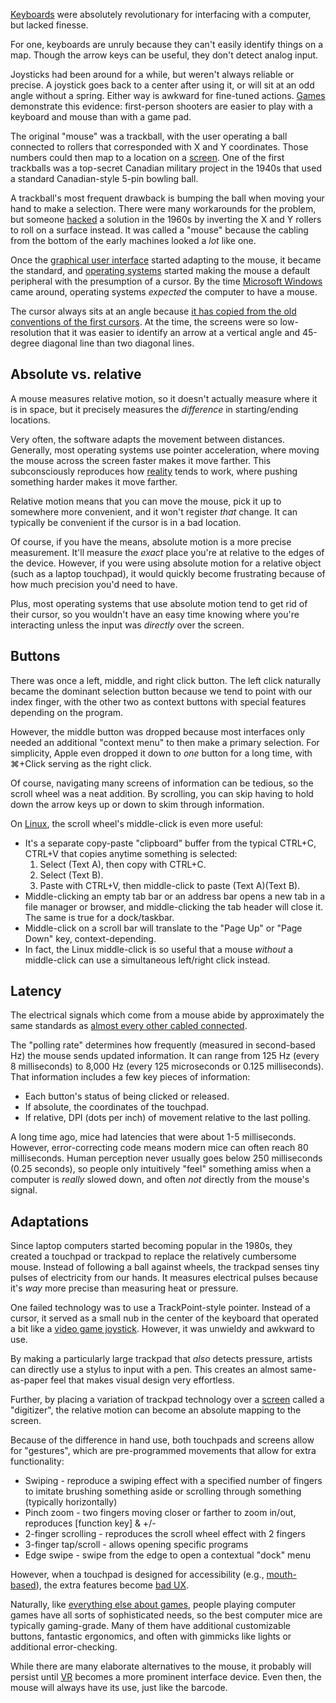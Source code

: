 
[Keyboards](/keyboard/) were absolutely revolutionary for interfacing with a computer, but lacked finesse.

For one, keyboards are unruly because they can't easily identify things on a map. Though the arrow keys can be useful, they don't detect analog input.

Joysticks had been around for a while, but weren't always reliable or precise. A joystick goes back to a center after using it, or will sit at an odd angle without a spring. Either way is awkward for fine-tuned actions. [Games](/game-dev/) demonstrate this evidence: first-person shooters are easier to play with a keyboard and mouse than with a game pad.

The original "mouse" was a trackball, with the user operating a ball connected to rollers that corresponded with X and Y coordinates. Those numbers could then map to a location on a [screen](/screen/). One of the first trackballs was a top-secret Canadian military project in the 1940s that used a standard Canadian-style 5-pin bowling ball.

A trackball's most frequent drawback is bumping the ball when moving your hand to make a selection. There were many workarounds for the problem, but someone [hacked](/hacking/) a solution in the 1960s by inverting the X and Y rollers to roll on a surface instead. It was called a "mouse" because the cabling from the bottom of the early machines looked a *lot* like one.

Once the [graphical user interface](/ux-ui/) started adapting to the mouse, it became the standard, and [operating systems](/os/) started making the mouse a default peripheral with the presumption of a cursor. By the time [Microsoft Windows](/windows/) came around, operating systems *expected* the computer to have a mouse.

The cursor always sits at an angle because [it has copied from the old conventions of the first cursors](https://ux.stackexchange.com/questions/52336/why-is-the-mouse-cursor-slightly-tilted-and-not-straight). At the time, the screens were so low-resolution that it was easier to identify an arrow at a vertical angle and 45-degree diagonal line than two diagonal lines.

## Absolute vs. relative

A mouse measures relative motion, so it doesn't actually measure where it is in space, but it precisely measures the *difference* in starting/ending locations.

Very often, the software adapts the movement between distances. Generally, most operating systems use pointer acceleration, where moving the mouse across the screen faster makes it move farther. This subconsciously reproduces how [reality](https://gainedin.site/reality/) tends to work, where pushing something harder makes it move farther.

Relative motion means that you can move the mouse, pick it up to somewhere more convenient, and it won't register *that* change. It can typically be convenient if the cursor is in a bad location.

Of course, if you have the means, absolute motion is a more precise measurement. It'll measure the *exact* place you're at relative to the edges of the device. However, if you were using absolute motion for a relative object (such as a laptop touchpad), it would quickly become frustrating because of how much precision you'd need to have.

Plus, most operating systems that use absolute motion tend to get rid of their cursor, so you wouldn't have an easy time knowing where you're interacting unless the input was *directly* over the screen.

## Buttons

There was once a left, middle, and right click button. The left click naturally became the dominant selection button because we tend to point with our index finger, with the other two as context buttons with special features depending on the program.

However, the middle button was dropped because most interfaces only needed an additional "context menu" to then make a primary selection. For simplicity, Apple even dropped it down to *one* button for a long time, with ⌘+Click serving as the right click.

Of course, navigating many screens of information can be tedious, so the scroll wheel was a neat addition. By scrolling, you can skip having to hold down the arrow keys up or down to skim through information.

On [Linux](/unix/), the scroll wheel's middle-click is even more useful:

- It's a separate copy-paste "clipboard" buffer from the typical CTRL+C, CTRL+V that copies anytime something is selected:
  1. Select (Text A), then copy with CTRL+C.
  2. Select (Text B).
  3. Paste with CTRL+V, then middle-click to paste (Text A)(Text B).
- Middle-clicking an empty tab bar or an address bar opens a new tab in a file manager or browser, and middle-clicking the tab header will close it. The same is true for a dock/taskbar.
- Middle-click on a scroll bar will translate to the "Page Up" or "Page Down" key, context-depending.
- In fact, the Linux middle-click is so useful that a mouse *without* a middle-click can use a simultaneous left/right click instead.

## Latency

The electrical signals which come from a mouse abide by approximately the same standards as [almost every other cabled connected](/motherboard/).

The "polling rate" determines how frequently (measured in second-based Hz) the mouse sends updated information. It can range from 125 Hz (every 8 milliseconds) to 8,000 Hz (every 125 microseconds or 0.125 milliseconds). That information includes a few key pieces of information:

- Each button's status of being clicked or released.
- If absolute, the coordinates of the touchpad.
- If relative, DPI (dots per inch) of movement relative to the last polling.

A long time ago, mice had latencies that were about 1-5 milliseconds. However, error-correcting code means modern mice can often reach 80 milliseconds. Human perception never usually goes below 250 milliseconds (0.25 seconds), so people only intuitively "feel" something amiss when a computer is *really* slowed down, and often *not* directly from the mouse's signal.

## Adaptations

Since laptop computers started becoming popular in the 1980s, they created a touchpad or trackpad to replace the relatively cumbersome mouse. Instead of following a ball against wheels, the trackpad senses tiny pulses of electricity from our hands. It measures electrical pulses because it's *way* more precise than measuring heat or pressure.

One failed technology was to use a TrackPoint-style pointer. Instead of a cursor, it served as a small nub in the center of the keyboard that operated a bit like a [video game joystick](/game-dev/). However, it was unwieldy and awkward to use.

By making a particularly large trackpad that *also* detects pressure, artists can directly use a stylus to input with a pen. This creates an almost same-as-paper feel that makes visual design very effortless.

Further, by placing a variation of trackpad technology over a [screen](/screen/) called a "digitizer", the relative motion can become an absolute mapping to the screen.

Because of the difference in hand use, both touchpads and screens allow for "gestures", which are pre-programmed movements that allow for extra functionality:

- Swiping - reproduce a swiping effect with a specified number of fingers to imitate brushing something aside or scrolling through something (typically horizontally)
- Pinch zoom - two fingers moving closer or farther to zoom in/out, reproduces [function key] & +/-
- 2-finger scrolling - reproduces the scroll wheel effect with 2 fingers
- 3-finger tap/scroll - allows opening specific programs
- Edge swipe - swipe from the edge to open a contextual "dock" menu

However, when a touchpad is designed for accessibility (e.g., [mouth-based](https://news.mit.edu/2024/mouth-based-touchpad-augmental-0605)), the extra features become [bad UX](/ux-ui/).

Naturally, like [everything else about games](/game-dev/), people playing computer games have all sorts of sophisticated needs, so the best computer mice are typically gaming-grade. Many of them have additional customizable buttons, fantastic ergonomics, and often with gimmicks like lights or additional error-checking.

While there are many elaborate alternatives to the mouse, it probably will persist until [VR](/vr/) becomes a more prominent interface device. Even then, the mouse will always have its use, just like the barcode.
